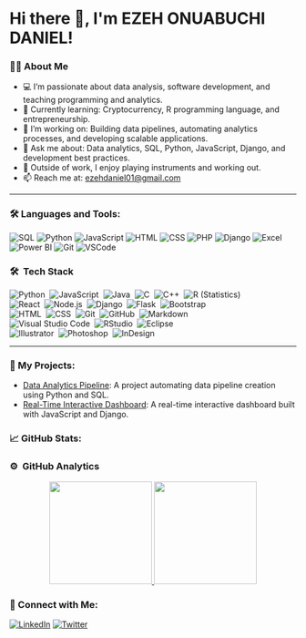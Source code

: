 # Hi there 👋, I'm EZEH ONUABUCHI DANIEL!

### 👨‍💻 About Me
- 💻 I’m passionate about data analysis, software development, and teaching programming and analytics.
- 🌱 Currently learning: Cryptocurrency, R programming language, and entrepreneurship.
- 🔭 I’m working on: Building data pipelines, automating analytics processes, and developing scalable applications.
- 💬 Ask me about: Data analytics, SQL, Python, JavaScript, Django, and development best practices.
- 🎸 Outside of work, I enjoy playing instruments and working out.
- 📫 Reach me at: ezehdaniel01@gmail.com

---

### 🛠️ Languages and Tools:
![SQL](https://img.shields.io/badge/-SQL-05122A?style=flat&logo=sqlite)
![Python](https://img.shields.io/badge/-Python-05122A?style=flat&logo=python)
![JavaScript](https://img.shields.io/badge/-JavaScript-05122A?style=flat&logo=javascript)
![HTML](https://img.shields.io/badge/-HTML-05122A?style=flat&logo=html5)
![CSS](https://img.shields.io/badge/-CSS-05122A?style=flat&logo=css3)
![PHP](https://img.shields.io/badge/-PHP-05122A?style=flat&logo=php)
![Django](https://img.shields.io/badge/-Django-05122A?style=flat&logo=django)
![Excel](https://img.shields.io/badge/-Excel-05122A?style=flat&logo=microsoftexcel)
![Power BI](https://img.shields.io/badge/-Power_BI-05122A?style=flat&logo=powerbi)
![Git](https://img.shields.io/badge/-Git-05122A?style=flat&logo=git)
![VSCode](https://img.shields.io/badge/-VSCode-05122A?style=flat&logo=visualstudio)

### 🛠 &nbsp;Tech Stack

![Python](https://img.shields.io/badge/-Python-05122A?style=flat&logo=python)&nbsp;
![JavaScript](https://img.shields.io/badge/-JavaScript-05122A?style=flat&logo=javascript)&nbsp;
![Java](https://img.shields.io/badge/-Java-05122A?style=flat&logo=Java&logoColor=FFA518)&nbsp;
![C](https://img.shields.io/badge/-C-05122A?style=flat&logo=C&logoColor=A8B9CC)&nbsp;
![C++](https://img.shields.io/badge/-C++-05122A?style=flat&logo=C%2B%2B&logoColor=00599C)&nbsp;
![R (Statistics)](https://img.shields.io/badge/-R-05122A?style=flat&logo=R&logoColor=276DC3)\
![React](https://img.shields.io/badge/-React-05122A?style=flat&logo=react)&nbsp;
![Node.js](https://img.shields.io/badge/-Node.js-05122A?style=flat&logo=node.js)&nbsp;
![Django](https://img.shields.io/badge/-Django-05122A?style=flat&logo=django&logoColor=092E20)&nbsp;
![Flask](https://img.shields.io/badge/-Flask-05122A?style=flat&logo=flask)&nbsp;
![Bootstrap](https://img.shields.io/badge/-Bootstrap-05122A?style=flat&logo=bootstrap&logoColor=563D7C)\
![HTML](https://img.shields.io/badge/-HTML-05122A?style=flat&logo=HTML5)&nbsp;
![CSS](https://img.shields.io/badge/-CSS-05122A?style=flat&logo=CSS3&logoColor=1572B6)&nbsp;
![Git](https://img.shields.io/badge/-Git-05122A?style=flat&logo=git)&nbsp;
![GitHub](https://img.shields.io/badge/-GitHub-05122A?style=flat&logo=github)&nbsp;
![Markdown](https://img.shields.io/badge/-Markdown-05122A?style=flat&logo=markdown)\
![Visual Studio Code](https://img.shields.io/badge/-Visual%20Studio%20Code-05122A?style=flat&logo=visual-studio-code&logoColor=007ACC)&nbsp;
![RStudio](https://img.shields.io/badge/-RStudio-05122A?style=flat&logo=rstudio)&nbsp;
![Eclipse](https://img.shields.io/badge/-Eclipse-05122A?style=flat&logo=eclipse-ide&logoColor=2C2255)\
![Illustrator](https://img.shields.io/badge/-Illustrator-05122A?style=flat&logo=adobe-illustrator)&nbsp;
![Photoshop](https://img.shields.io/badge/-Photoshop-05122A?style=flat&logo=adobe-photoshop)&nbsp;
![InDesign](https://img.shields.io/badge/-InDesign-05122A?style=flat&logo=adobe-indesign)

---

### 🚀 My Projects:
- [Data Analytics Pipeline](https://github.com/your-username/project-1): A project automating data pipeline creation using Python and SQL.
- [Real-Time Interactive Dashboard](https://github.com/your-username/project-2): A real-time interactive dashboard built with JavaScript and Django.

### 📈 GitHub Stats:
### ⚙️ &nbsp;GitHub Analytics

<p align="center">
<a href="https://github.com/AVS1508">
  <img height="180em" src="https://github-readme-stats-eight-theta.vercel.app/api?username=ezehdaniel&show_icons=true&theme=algolia&include_all_commits=true&count_private=true"/>
  <img height="180em" src="https://github-readme-stats-eight-theta.vercel.app/api/top-langs/?username=ezehdaniel&layout=compact&langs_count=8&theme=algolia"/>
</a>
</p>


### 🔗 Connect with Me:
[![LinkedIn](https://img.shields.io/badge/-LinkedIn-0A66C2?style=flat&logo=linkedin&logoColor=white)](https://www.linkedin.com/in/your-linkedin-username/)
[![Twitter](https://img.shields.io/badge/-Twitter-1DA1F2?style=flat&logo=twitter&logoColor=white)](https://twitter.com/your-twitter-username)
